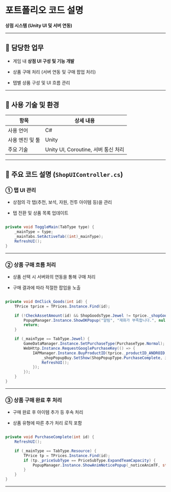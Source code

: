 # 포트폴리오 코드 설명

**상점 시스템 (Unity UI 및 서버 연동)**

---

## 📌 담당한 업무

- 게임 내 **상점 UI 구성 및 기능 개발**
    
- 상품 구매 처리 (서버 연동 및 구매 팝업 처리)
    
- 탭별 상품 구성 및 UI 흐름 관리
    

---

## 🔨 사용 기술 및 환경

|항목|상세 내용|
|---|---|
|사용 언어|C#|
|사용 엔진 및 툴|Unity|
|주요 기술|Unity UI, Coroutine, 서버 통신 처리|

---

## 📌 주요 코드 설명 (`ShopUIController.cs`)

### ① 탭 UI 관리

- 상점의 각 탭(추천, 보석, 자원, 전투 아이템 등)을 관리
    
- 탭 전환 및 상품 목록 업데이트
    

```csharp

private void ToggleMain(TabType type) {
    _mainType = type;
    _mainTabs.SetActiveTab((int)_mainType);
    RefreshUI();
}

```


---

### ② 상품 구매 흐름 처리

- 상품 선택 시 서버와의 연동을 통해 구매 처리
    
- 구매 결과에 따라 적절한 팝업을 노출
    

```csharp

private void OnClick_Goods(int id) {
    TPrice tprice = TPrices.Instance.Find(id);

    if (!CheckAssetAmount(id) && ShopGoodsType.Jewel != tprice._shopGoodsType) {
        PopupManager.Instance.ShowOKPopup("알림", "재화가 부족합니다.", null);
        return;
    }

    if (_mainType == TabType.Jewel) {
        GameDataManager.Instance.SetPurchaseType(PurchaseType.Normal);
        WebHttp.Instance.RequestGooglePurchaseKey(() => {
            IAPManager.Instance.BuyProductID(tprice._productID_ANDROID, () => {
                _shopPopupBuy.SetShow(ShopPopupType.PurchaseComplete, id);
                RefreshUI();
            });
        });
    }
}

```


---

### ③ 상품 구매 완료 후 처리

- 구매 완료 후 아이템 추가 등 후속 처리
    
- 상품 유형에 따른 추가 처리 로직 포함
    

```csharp

private void PurchaseComplete(int id) {
    RefreshUI();

    if (_mainType == TabType.Resource) {
        TPrice tp = TPrices.Instance.Find(id);
        if (tp._priceSubType == PriceSubType.ExpandTeamCapacity) {
            PopupManager.Instance.ShowAnimNoticePopup(_noticeAnimTF, string.Format("팀 최대 보유량 증가: {0}->{1}", PlayerManager.Instance.RetainableMaxTeamCount - 1, PlayerManager.Instance.RetainableMaxTeamCount));
        }
    }
}

```


---
